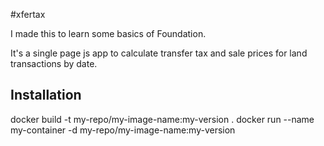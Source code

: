 #xfertax

I made this to learn some basics of Foundation.

It's a single page js app to calculate transfer tax and sale prices
for land transactions by date.

## Installation

docker build -t my-repo/my-image-name:my-version .
docker run --name my-container -d my-repo/my-image-name:my-version
